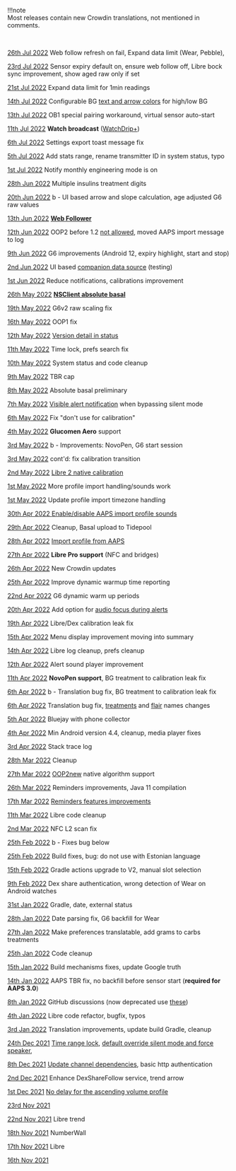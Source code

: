 !!!note  
    Most releases contain new Crowdin translations, not mentioned in comments.

</br>

[26th Jul 2022](https://github.com/NightscoutFoundation/xDrip/releases/tag/2022.07.26)	Web follow refresh on fail, Expand data limit (Wear, Pebble), 

[23rd Jul 2022](https://github.com/NightscoutFoundation/xDrip/releases/tag/2022.07.23)	Sensor expiry default on, ensure web follow off, Libre bock sync improvement, show aged raw only if set

[21st Jul 2022](https://github.com/NightscoutFoundation/xDrip/releases/tag/2022.07.21)	Expand data limit for 1min readings

[14th Jul 2022](https://github.com/NightscoutFoundation/xDrip/releases/tag/2022.07.14)	Configurable BG [text and arrow colors](../use/display/#colors-of-bg-readings-and-trend-arrows) for high/low BG

[13th Jul 2022](https://github.com/NightscoutFoundation/xDrip/releases/tag/2022.07.13)	OB1 special pairing workaround, virtual sensor auto-start

[11th Jul 2022](https://github.com/NightscoutFoundation/xDrip/releases/tag/2022.07.11)	**Watch broadcast** ([WatchDrip+](https://bigdigital.home.blog/2022/06/16/watchdrip-a-new-application-for-xdrip-watch-integration))

[ 6th Jul 2022](https://github.com/NightscoutFoundation/xDrip/releases/tag/2022.07.06)	Settings export toast message fix

[ 5th Jul 2022](https://github.com/NightscoutFoundation/xDrip/releases/tag/2022.07.05)	Add stats range, rename transmitter ID in system status, typo

[ 1st Jul 2022](https://github.com/NightscoutFoundation/xDrip/releases/tag/2022.07.01)	Notify monthly engineering mode is on

[28th Jun 2022](https://github.com/NightscoutFoundation/xDrip/releases/tag/2022.06.28)	Multiple insulins treatment digits

[20th Jun 2022](https://github.com/NightscoutFoundation/xDrip/releases/tag/2022.06.20b)	b - UI based arrow and slope calculation, age adjusted G6 raw values

[13th Jun 2022](https://github.com/NightscoutFoundation/xDrip/releases/tag/2022.06.13)	[**Web Follower**](../install/webfollower)

[12th Jun 2022](https://github.com/NightscoutFoundation/xDrip/releases/tag/2022.06.12)	OOP2 before 1.2 [not allowed](../use/OOP/#oop2), moved AAPS import message to log

[ 9th Jun 2022](https://github.com/NightscoutFoundation/xDrip/releases/tag/2022.06.09)	G6 improvements (Android 12, expiry highlight, start and stop)

[ 2nd Jun 2022](https://github.com/NightscoutFoundation/xDrip/releases/tag/2022.06.02)	UI based [companion data source](../install/companion) (testing)

[ 1st Jun 2022](https://github.com/NightscoutFoundation/xDrip/releases/tag/2022.06.01)	Reduce notifications, calibrations improvement

[26th May 2022](https://github.com/NightscoutFoundation/xDrip/releases/tag/2022.05.26)	**[NSClient absolute basal](../use/display/#basal-information)**

[19th May 2022](https://github.com/NightscoutFoundation/xDrip/releases/tag/2022.05.19)	G6v2 raw scaling fix

[16th May 2022](https://github.com/NightscoutFoundation/xDrip/releases/tag/2022.05.16)	OOP1 fix

[12th May 2022](https://github.com/NightscoutFoundation/xDrip/releases/tag/2022.05.12)	[Version detail in status](../troubleshoot/systemstatus/)

[11th May 2022](https://github.com/NightscoutFoundation/xDrip/releases/tag/2022.05.11)	Time lock, prefs search fix

[10th May 2022](https://github.com/NightscoutFoundation/xDrip/releases/tag/2022.05.10)	System status and code cleanup

[ 9th May 2022](https://github.com/NightscoutFoundation/xDrip/releases/tag/2022.05.09)	TBR cap

[ 8th May 2022](https://github.com/NightscoutFoundation/xDrip/releases/tag/2022.05.08)	Absolute basal preliminary

[ 7th May 2022](https://github.com/NightscoutFoundation/xDrip/releases/tag/2022.05.07)	[Visible alert notification](../use/alarms/#visible-alert-notification) when bypassing silent mode

[ 6th May 2022](https://github.com/NightscoutFoundation/xDrip/releases/tag/2022.05.06)	Fix "don't use for calibration"

[4th May 2022](https://github.com/NightscoutFoundation/xDrip/releases/tag/2022.05.04)	**Glucomen Aero** support

[ 3rd May 2022](https://github.com/NightscoutFoundation/xDrip/releases/tag/2022.05.03b)	b - Improvements: NovoPen, G6 start session 

[ 3rd May 2022](https://github.com/NightscoutFoundation/xDrip/releases/tag/2022.05.03)	cont'd: fix calibration transition

[ 2nd May 2022](https://github.com/NightscoutFoundation/xDrip/releases/tag/2022.05.02)	[Libre 2 native calibration](../use/misc/#oop2)

[ 1st May 2022](https://github.com/NightscoutFoundation/xDrip/releases/tag/2022.05.01b)	More profile import handling/sounds work

[ 1st May 2022](https://github.com/NightscoutFoundation/xDrip/releases/tag/2022.05.01)	Update profile import timezone handling

[30th Apr 2022 ](https://github.com/NightscoutFoundation/xDrip/releases/tag/2022.04.30)	[Enable/disable AAPS import profile sounds](../use/interapp/#receiving-from-nsclient)

[29th Apr 2022](https://github.com/NightscoutFoundation/xDrip/releases/tag/2022.04.29)	Cleanup, Basal upload to Tidepool

[28th Apr 2022](https://github.com/NightscoutFoundation/xDrip/releases/tag/2022.04.28)	[Import profile from AAPS](../use/predictions/#carb-ratio-and-insulin-sensitivity)

[27th Apr 2022](https://github.com/NightscoutFoundation/xDrip/releases/tag/2022.04.27)	**Libre Pro support** (NFC and bridges)

[26th Apr 2022](https://github.com/NightscoutFoundation/xDrip/releases/tag/2022.04.26)	New Crowdin updates

[25th Apr 2022](https://github.com/NightscoutFoundation/xDrip/releases/tag/2022.04.25)	Improve dynamic warmup time reporting

[22nd Apr 2022](https://github.com/NightscoutFoundation/xDrip/releases/tag/2022.04.22)	G6 dynamic warm up periods

[20th Apr 2022](https://github.com/NightscoutFoundation/xDrip/releases/tag/2022.04.20)	Add option for [audio focus during alerts](../use/alarms/#audio-focus)

[19th Apr 2022](https://github.com/NightscoutFoundation/xDrip/releases/tag/2022.04.19)	Libre/Dex calibration leak fix

[15th Apr 2022](https://github.com/NightscoutFoundation/xDrip/releases/tag/2022.04.15)	Menu display improvement moving into summary

[14th Apr 2022](https://github.com/NightscoutFoundation/xDrip/releases/tag/2022.04.14)	Libre log cleanup, prefs cleanup

[12th Apr 2022](https://github.com/NightscoutFoundation/xDrip/releases/tag/2022.04.12)	Alert sound player improvement

[11th Apr 2022](https://github.com/NightscoutFoundation/xDrip/releases/tag/2022.04.11)	**NovoPen support**, BG treatment to calibration leak fix

[ 6th Apr 2022](https://github.com/NightscoutFoundation/xDrip/releases/tag/2022.04.06b)	b - Translation bug fix, BG treatment to calibration leak fix

[ 6th Apr 2022](https://github.com/NightscoutFoundation/xDrip/releases/tag/2022.04.06)	Translation bug fix, [treatments](../use/display/#treatments-and-predictions-curves) and [flair](../use/display/#flair-colors) names changes

[ 5th Apr 2022](https://github.com/NightscoutFoundation/xDrip/releases/tag/2022.04.05)	Bluejay with phone collector

[ 4th Apr 2022](https://github.com/NightscoutFoundation/xDrip/releases/tag/2022.04.04)	Min Android version 4.4, cleanup, media player fixes

[ 3rd Apr 2022](https://github.com/NightscoutFoundation/xDrip/releases/tag/2022.04.03)	Stack trace log

[28th Mar 2022](https://github.com/NightscoutFoundation/xDrip/releases/tag/2022.03.28)	Cleanup

[27th Mar 2022](https://github.com/NightscoutFoundation/xDrip/releases/tag/2022.03.27)	[OOP2new](../use/misc/#out-of-process-algorithm) native algorithm support

[26th Mar 2022](https://github.com/NightscoutFoundation/xDrip/releases/tag/2022.03.26)	Reminders improvements, Java 11 compilation

[17th Mar 2022](https://github.com/NightscoutFoundation/xDrip/releases/tag/2022.03.17)	[Reminders features improvements](../use/3dotsmenu/#reminders)

[11th Mar 2022](https://github.com/NightscoutFoundation/xDrip/releases/tag/2022.03.11)	Libre code cleanup

[ 2nd Mar 2022](https://github.com/NightscoutFoundation/xDrip/releases/tag/2022.03.02)	NFC L2 scan fix

[25th Feb 2022](https://github.com/NightscoutFoundation/xDrip/releases/tag/2022.02.25b)	b - Fixes bug below

[25th Feb 2022](https://github.com/NightscoutFoundation/xDrip/releases/tag/2022.02.25)	Build fixes, bug: do not use with Estonian language

[15th Feb 2022](https://github.com/NightscoutFoundation/xDrip/releases/tag/2022.02.15)	Gradle actions upgrade to V2, manual slot selection

[ 9th Feb 2022](https://github.com/NightscoutFoundation/xDrip/releases/tag/2022.02.09)	Dex share authentication, wrong detection of Wear on Android watches

[31st Jan 2022](https://github.com/NightscoutFoundation/xDrip/releases/tag/2022.01.31)	Gradle, date, external status

[28th Jan 2022](https://github.com/NightscoutFoundation/xDrip/releases/tag/2022.01.28)	Date parsing fix, G6 backfill for Wear

[27th Jan 2022](https://github.com/NightscoutFoundation/xDrip/releases/tag/2022.01.27)	Make preferences translatable, add grams to carbs treatments

[25th Jan 2022](https://github.com/NightscoutFoundation/xDrip/releases/tag/2022.01.25)	Code cleanup

[15th Jan 2022](https://github.com/NightscoutFoundation/xDrip/releases/tag/2022.01.15)	Build mechanisms fixes, update Google truth

[14th Jan 2022](https://github.com/NightscoutFoundation/xDrip/releases/tag/2022.01.14)	AAPS TBR fix, no backfill before sensor start (**required for AAPS 3.0**)

[ 8th Jan 2022](https://github.com/NightscoutFoundation/xDrip/releases/tag/2022.01.08)	GitHub discussions (now deprecated use [these](https://github.com/NightscoutFoundation/xDrip/discussions))

[ 4th Jan 2022](https://github.com/NightscoutFoundation/xDrip/releases/tag/2022.01.04)	Libre code refactor, bugfix, typos

[ 3rd Jan 2022](https://github.com/NightscoutFoundation/xDrip/releases/tag/2022.01.03)	Translation improvements, update build Gradle, cleanup

[24th Dec 2021](https://github.com/NightscoutFoundation/xDrip/releases/tag/2021.12.24)	[Time range lock](../use/mainUI/#show-time-buttons), [default override silent mode and force speaker](../use/alarms/#glucose-level-alerts-list), 

[ 8th Dec 2021](https://github.com/NightscoutFoundation/xDrip/releases/tag/2021.12.08)	[Update channel dependencies](https://github.com/NightscoutFoundation/xDrip/pull/1888), basic http authentication

[ 2nd Dec 2021](https://github.com/NightscoutFoundation/xDrip/releases/tag/2021.12.02)	Enhance DexShareFollow service, trend arrow

[ 1st Dec 2021](https://github.com/NightscoutFoundation/xDrip/releases/tag/2021.12.01)	[No delay for the ascending volume profile](https://github.com/NightscoutFoundation/xDrip/pull/1834)

[23rd Nov 2021](https://github.com/NightscoutFoundation/xDrip/releases/tag/2021.11.23)	

[22nd Nov 2021](https://github.com/NightscoutFoundation/xDrip/releases/tag/2021.11.22)	Libre trend

[18th Nov 2021](https://github.com/NightscoutFoundation/xDrip/releases/tag/2021.11.18)	NumberWall

[17th Nov 2021](https://github.com/NightscoutFoundation/xDrip/releases/tag/2021.11.17)	Libre

[16th Nov 2021](https://github.com/NightscoutFoundation/xDrip/releases/tag/2021.11.16)	
